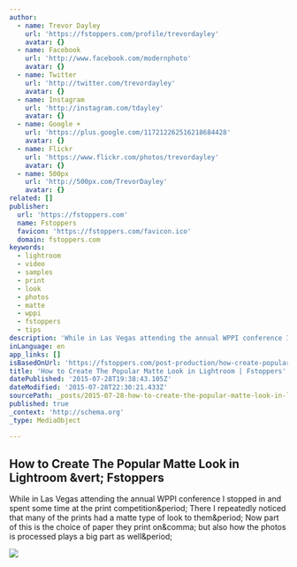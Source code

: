 ```yaml
---
author:
  - name: Trevor Dayley
    url: 'https://fstoppers.com/profile/trevordayley'
    avatar: {}
  - name: Facebook
    url: 'http://www.facebook.com/modernphoto'
    avatar: {}
  - name: Twitter
    url: 'http://twitter.com/trevordayley'
    avatar: {}
  - name: Instagram
    url: 'http://instagram.com/tdayley'
    avatar: {}
  - name: Google +
    url: 'https://plus.google.com/117212262516218684428'
    avatar: {}
  - name: Flickr
    url: 'https://www.flickr.com/photos/trevordayley'
    avatar: {}
  - name: 500px
    url: 'http://500px.com/TrevorDayley'
    avatar: {}
related: []
publisher:
  url: 'https://fstoppers.com'
  name: Fstoppers
  favicon: 'https://fstoppers.com/favicon.ico'
  domain: fstoppers.com
keywords:
  - lightroom
  - video
  - samples
  - print
  - look
  - photos
  - matte
  - wppi
  - fstoppers
  - tips
description: 'While in Las Vegas attending the annual WPPI conference I stopped in and spent some time at the print competition. There I repeatedly noticed that many of the prints had a matte type of look to them. Now part of this is the choice of paper they print on, but also how the photos is processed plays a big part as well.'
inLanguage: en
app_links: []
isBasedOnUrl: 'https://fstoppers.com/post-production/how-create-popular-matte-look-lightroom-3280'
title: 'How to Create The Popular Matte Look in Lightroom | Fstoppers'
datePublished: '2015-07-28T19:38:43.105Z'
dateModified: '2015-07-28T22:30:21.433Z'
sourcePath: _posts/2015-07-28-how-to-create-the-popular-matte-look-in-lightroom-or-fstopper.md
published: true
_context: 'http://schema.org'
_type: MediaObject

---
```

<article style=""><h1>How to Create The Popular Matte Look in Lightroom &amp;vert; Fstoppers</h1><p>While in Las Vegas attending the annual WPPI conference I stopped in and spent some time at the print competition&amp;period; There I repeatedly noticed that many of the prints had a matte type of look to them&amp;period; Now part of this is the choice of paper they print on&amp;comma; but also how the photos is processed plays a big part as well&amp;period;</p><img src="https://d1w5usc88actyi.cloudfront.net/wp-content/uploads/2013/04/2013-04-10_0003.jpg" /></article>